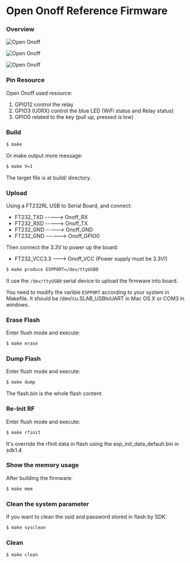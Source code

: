 Open Onoff Reference Firmware
================================

### Overview

![Open Onoff](doc/open-onoff-1.jpg)


![Open Onoff](doc/open-onoff-2.jpg)


![Open Onoff](doc/open-onoff-layout.png)


### Pin Resource

Open Onoff used resource:

1. GPIO12 control the relay
2. GPIO3 (U0RX) control the blue LED (WiFi status and Relay status)
3. GPIO0 related to the key (pull up, pressed is low)


### Build

```bash
$ make
```

Or make output more message:

```bash
$ make V=1
```

The target file is at build/ directory.


### Upload

Using a FT232RL USB to Serial Board, and connect:

* FT232_TXD -----> Onoff_RX
* FT232_RXD -----> Onoff_TX
* FT232_GND -----> Onoff_GND
* FT232_GND ------> Onoff_GPIO0

Then connect the 3.3V to power up the board:

* FT232_VCC3.3 ---> Onoff_VCC (Power supply must be 3.3V!)


```bash
$ make produce ESPPORT=/dev/ttyUSB0
```

It use the ```/dev/ttyUSB0``` serial device to upload the firmware into board.

You need to modify the varible ```ESPPORT``` according to your system in
Makefile. It should be /dev/cu.SLAB_USBtoUART in Mac OS X or COM3 in windows.


### Erase Flash

Enter flush mode and execute:

```bash
$ make erase
```

### Dump Flash

Enter flush mode and execute:

```bash
$ make dump
```

The flash.bin is the whole flash content


### Re-Init RF

Enter flush mode and execute:

```bash
$ make rfinit
```

It's override the rfinit data in flash using the esp_init_data_default.bin
in sdk1.4


### Show the memory usage

After building the firmware:

```bash
$ make mem
```


### Clean the system parameter

If you want to clean the ssid and password stored in flash by SDK:

```bash
$ make sysclean
```


### Clean

```bash
$ make clean
```
